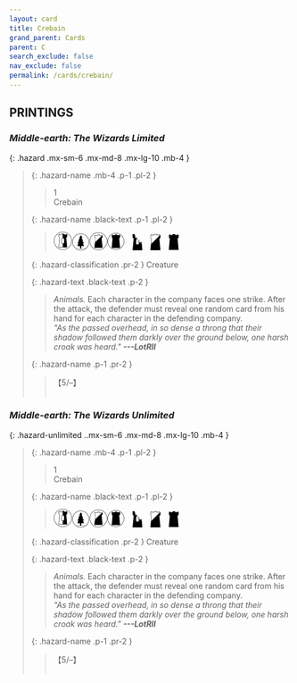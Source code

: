 ```yaml
---
layout: card
title: Crebain
grand_parent: Cards
parent: C
search_exclude: false
nav_exclude: false
permalink: /cards/crebain/
---
```


## PRINTINGS


### _Middle-earth: The Wizards Limited_

{: .hazard .mx-sm-6 .mx-md-8 .mx-lg-10 .mb-4 }
> {: .hazard-name .mb-4 .p-1 .pl-2 }
> > <div class="hazard-mp">1</div>
> > <div class="card-name">Crebain</div>
>
> {: .hazard-name .black-text .p-1 .pl-2 }
> > ![](/assets/images/border-land.svg)![](/assets/images/wilderness.svg)![](/assets/images/shadow-land.svg)![](/assets/images/dark-domain.svg)&emsp;![](/assets/images/ruinlair.svg)&emsp;![](/assets/images/shadow-hold.svg)&emsp;![](/assets/images/dark-hold.svg)
>
> {: .hazard-classification .pr-2 }
> Creature
>
> {: .hazard-text .black-text .p-2 }
> > _Animals._ Each character in the company faces one strike. After the attack, the defender must reveal one random card from his hand for each character in the defending company. <br>_"As the passed overhead, in so dense a throng that their shadow followed them darkly over the ground below, one harsh croak was heard."_ ***---&#65279;LotRII*** 
>
> {: .hazard-name .p-1 .pr-2 }
> > <div class="card-shield">【5/&ndash;】</div>
> > <div class="card-corruption">&nbsp;</div>

### _Middle-earth: The Wizards Unlimited_

{: .hazard-unlimited ..mx-sm-6 .mx-md-8 .mx-lg-10 .mb-4 }
> {: .hazard-name .mb-4 .p-1 .pl-2 }
> > <div class="hazard-mp">1</div>
> > <div class="card-name">Crebain</div>
>
> {: .hazard-name .black-text .p-1 .pl-2 }
> > ![](/assets/images/border-land.svg)![](/assets/images/wilderness.svg)![](/assets/images/shadow-land.svg)![](/assets/images/dark-domain.svg)&emsp;![](/assets/images/ruinlair.svg)&emsp;![](/assets/images/shadow-hold.svg)&emsp;![](/assets/images/dark-hold.svg)
>
> {: .hazard-classification .pr-2 }
> Creature
>
> {: .hazard-text .black-text .p-2 }
> > _Animals._ Each character in the company faces one strike. After the attack, the defender must reveal one random card from his hand for each character in the defending company. <br>_"As the passed overhead, in so dense a throng that their shadow followed them darkly over the ground below, one harsh croak was heard."_ ***---&#65279;LotRII*** 
>
> {: .hazard-name .p-1 .pr-2 }
> > <div class="card-shield">【5/&ndash;】</div>
> > <div class="card-corruption-white">&nbsp;</div>
